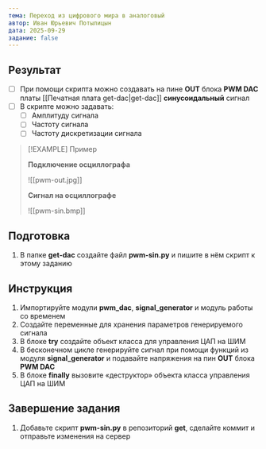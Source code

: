 ```yaml
---
тема: Переход из цифрового мира в аналоговый
автор: Иван Юрьевич Потылицын
дата: 2025-09-29
задание: false
---
```


## Результат

- [ ] При помощи скрипта можно создавать на пине **OUT** блока **PWM DAC** платы [[Печатная плата get-dac|get-dac]] **синусоидальный** сигнал
- [ ] В скрипте можно задавать:
    - [ ] Амплитуду сигнала
    - [ ] Частоту сигнала
    - [ ] Частоту дискретизации сигнала

> [!EXAMPLE] Пример
> 
> **Подключение осциллографа**
> 
> ![[pwm-out.jpg]]
> 
> **Сигнал на осциллографе**
> 
> ![[pwm-sin.bmp]]

## Подготовка

1. В папке **get-dac** создайте файл **pwm-sin.py** и пишите в нём скрипт к этому заданию

## Инструкция

1. Импортируйте модули **pwm_dac**, **signal_generator** и модуль работы со временем
2. Создайте переменные для хранения параметров генерируемого сигнала
3. В блоке **try** создайте объект класса для управления ЦАП на ШИМ
4. В бесконечном цикле генерируйте сигнал при помощи функций из модуля **signal_generator** и подавайте напряжения на пин **OUT** блока **PWM DAC**
5. В блоке **finally** вызовите «деструктор» объекта класса управления ЦАП на ШИМ

## Завершение задания

1. Добавьте скрипт **pwm-sin.py** в репозиторий **get**, сделайте коммит и отправьте изменения на сервер

